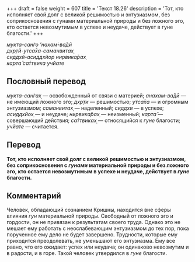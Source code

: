 +++
draft = false
weight = 607
title = 'Текст 18.26'
description = 'Тот, кто исполняет свой долг с великой решимостью и энтузиазмом, без соприкосновения с гунами материальной природы и без ложного эго, кто остается невозмутимым в успехе и неудаче, действует в гуне благости.'
+++

_мукта-сан̇го ’нахам̇-ва̄дӣ  
дхр̣тй-утса̄ха-саманвитах̣  
сиддхй-асиддхйор нирвика̄рах̣  
карта̄ са̄ттвика учйате_

## Пословный перевод

_мукта_\-_сан̇гах̣_ — освобожденный от связи с материей; _анахам_\-_ва̄дӣ_ — не имеющий ложного эго; _дхр̣ти_ — решимостью; _утса̄ха_ — и огромным энтузиазмом; _саманвитах̣_ — наделенный; _сиддхи_ — в успехе; _асиддхйох̣_ — и неудаче; _нирвика̄рах̣_ — неизменный; _карта̄_ — совершающий действия; _са̄ттвиках̣_ — относящийся к _гуне_ благости; _учйате_ — считается.

## Перевод

**Тот, кто исполняет свой долг с великой решимостью и энтузиазмом, без соприкосновения с _гунами_ материальной природы и без ложного эго, кто остается невозмутимым в успехе и неудаче, действует в _гуне_ благости.**

## Комментарий

Человек, обладающий сознанием Кришны, находится вне сферы влияния _гун_ материальной природы. Свободный от ложного эго и гордости, он не привязан к результатам своего труда. Однако это не мешает ему работать с неослабевающим энтузиазмом до тех пор, пока порученное ему дело не будет завершено. Трудности, которые ему приходится преодолевать, не уменьшают его энтузиазма. Ему все равно, что его ожидает: успех или неудача; он одинаково невозмутим и в радости, и в горе. Такой человек утвердился в _гуне_ благости.
